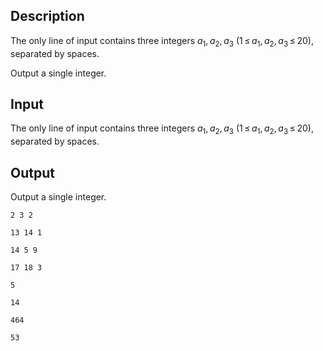 ## Description

<div><div class="input-specification"><p>The only line of input contains three integers <span class="tex-span"><i>a</i><sub class="lower-index">1</sub>, <i>a</i><sub class="lower-index">2</sub>, <i>a</i><sub class="lower-index">3</sub></span> (<span class="tex-span">1 ≤ <i>a</i><sub class="lower-index">1</sub>, <i>a</i><sub class="lower-index">2</sub>, <i>a</i><sub class="lower-index">3</sub> ≤ 20</span>), separated by spaces.</p></div><div class="output-specification"><p>Output a single integer.</p></div></div>

## Input

<p>The only line of input contains three integers <span class="tex-span"><i>a</i><sub class="lower-index">1</sub>, <i>a</i><sub class="lower-index">2</sub>, <i>a</i><sub class="lower-index">3</sub></span> (<span class="tex-span">1 ≤ <i>a</i><sub class="lower-index">1</sub>, <i>a</i><sub class="lower-index">2</sub>, <i>a</i><sub class="lower-index">3</sub> ≤ 20</span>), separated by spaces.</p>

## Output

<p>Output a single integer.</p>





```input1
2 3 2

```




```input2
13 14 1

```




```input3
14 5 9

```




```input4
17 18 3

```




```output1
5

```




```output2
14

```




```output3
464

```




```output4
53

```


